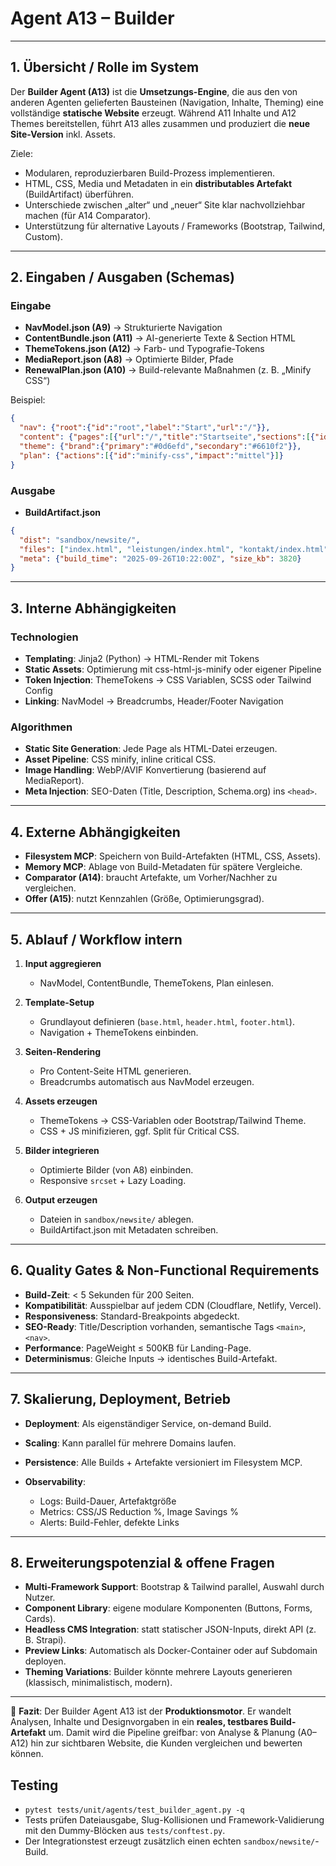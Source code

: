 # Agent A13 – Builder

---

## 1. Übersicht / Rolle im System

Der **Builder Agent (A13)** ist die **Umsetzungs-Engine**, die aus den von anderen Agenten gelieferten Bausteinen (Navigation, Inhalte, Theming) eine vollständige **statische Website** erzeugt.
Während A11 Inhalte und A12 Themes bereitstellen, führt A13 alles zusammen und produziert die **neue Site-Version** inkl. Assets.

Ziele:

* Modularen, reproduzierbaren Build-Prozess implementieren.
* HTML, CSS, Media und Metadaten in ein **distributables Artefakt** (BuildArtifact) überführen.
* Unterschiede zwischen „alter“ und „neuer“ Site klar nachvollziehbar machen (für A14 Comparator).
* Unterstützung für alternative Layouts / Frameworks (Bootstrap, Tailwind, Custom).

---

## 2. Eingaben / Ausgaben (Schemas)

### Eingabe

* **NavModel.json (A9)** → Strukturierte Navigation
* **ContentBundle.json (A11)** → AI-generierte Texte & Section HTML
* **ThemeTokens.json (A12)** → Farb- und Typografie-Tokens
* **MediaReport.json (A8)** → Optimierte Bilder, Pfade
* **RenewalPlan.json (A10)** → Build-relevante Maßnahmen (z. B. „Minify CSS“)

Beispiel:

```json
{
  "nav": {"root":{"id":"root","label":"Start","url":"/"}},
  "content": {"pages":[{"url":"/","title":"Startseite","sections":[{"id":"hero","html":"<section>...</section>"}]}]},
  "theme": {"brand":{"primary":"#0d6efd","secondary":"#6610f2"}},
  "plan": {"actions":[{"id":"minify-css","impact":"mittel"}]}
}
```

### Ausgabe

* **BuildArtifact.json**

```json
{
  "dist": "sandbox/newsite/",
  "files": ["index.html", "leistungen/index.html", "kontakt/index.html", "assets/main.css", "assets/theme.css"],
  "meta": {"build_time": "2025-09-26T10:22:00Z", "size_kb": 3820}
}
```

---

## 3. Interne Abhängigkeiten

### Technologien

* **Templating**: Jinja2 (Python) → HTML-Render mit Tokens
* **Static Assets**: Optimierung mit css-html-js-minify oder eigener Pipeline
* **Token Injection**: ThemeTokens → CSS Variablen, SCSS oder Tailwind Config
* **Linking**: NavModel → Breadcrumbs, Header/Footer Navigation

### Algorithmen

* **Static Site Generation**: Jede Page als HTML-Datei erzeugen.
* **Asset Pipeline**: CSS minify, inline critical CSS.
* **Image Handling**: WebP/AVIF Konvertierung (basierend auf MediaReport).
* **Meta Injection**: SEO-Daten (Title, Description, Schema.org) ins `<head>`.

---

## 4. Externe Abhängigkeiten

* **Filesystem MCP**: Speichern von Build-Artefakten (HTML, CSS, Assets).
* **Memory MCP**: Ablage von Build-Metadaten für spätere Vergleiche.
* **Comparator (A14)**: braucht Artefakte, um Vorher/Nachher zu vergleichen.
* **Offer (A15)**: nutzt Kennzahlen (Größe, Optimierungsgrad).

---

## 5. Ablauf / Workflow intern

1. **Input aggregieren**

   * NavModel, ContentBundle, ThemeTokens, Plan einlesen.

2. **Template-Setup**

   * Grundlayout definieren (`base.html`, `header.html`, `footer.html`).
   * Navigation + ThemeTokens einbinden.

3. **Seiten-Rendering**

   * Pro Content-Seite HTML generieren.
   * Breadcrumbs automatisch aus NavModel erzeugen.

4. **Assets erzeugen**

   * ThemeTokens → CSS-Variablen oder Bootstrap/Tailwind Theme.
   * CSS + JS minifizieren, ggf. Split für Critical CSS.

5. **Bilder integrieren**

   * Optimierte Bilder (von A8) einbinden.
   * Responsive `srcset` + Lazy Loading.

6. **Output erzeugen**

   * Dateien in `sandbox/newsite/` ablegen.
   * BuildArtifact.json mit Metadaten schreiben.

---

## 6. Quality Gates & Non-Functional Requirements

* **Build-Zeit**: < 5 Sekunden für 200 Seiten.
* **Kompatibilität**: Ausspielbar auf jedem CDN (Cloudflare, Netlify, Vercel).
* **Responsiveness**: Standard-Breakpoints abgedeckt.
* **SEO-Ready**: Title/Description vorhanden, semantische Tags `<main>`, `<nav>`.
* **Performance**: PageWeight ≤ 500KB für Landing-Page.
* **Determinismus**: Gleiche Inputs → identisches Build-Artefakt.

---

## 7. Skalierung, Deployment, Betrieb

* **Deployment**: Als eigenständiger Service, on-demand Build.
* **Scaling**: Kann parallel für mehrere Domains laufen.
* **Persistence**: Alle Builds + Artefakte versioniert im Filesystem MCP.
* **Observability**:

  * Logs: Build-Dauer, Artefaktgröße
  * Metrics: CSS/JS Reduction %, Image Savings %
  * Alerts: Build-Fehler, defekte Links

---

## 8. Erweiterungspotenzial & offene Fragen

* **Multi-Framework Support**: Bootstrap & Tailwind parallel, Auswahl durch Nutzer.
* **Component Library**: eigene modulare Komponenten (Buttons, Forms, Cards).
* **Headless CMS Integration**: statt statischer JSON-Inputs, direkt API (z. B. Strapi).
* **Preview Links**: Automatisch als Docker-Container oder auf Subdomain deployen.
* **Theming Variations**: Builder könnte mehrere Layouts generieren (klassisch, minimalistisch, modern).

---

📄 **Fazit**:
Der Builder Agent A13 ist der **Produktionsmotor**. Er wandelt Analysen, Inhalte und Designvorgaben in ein **reales, testbares Build-Artefakt** um.
Damit wird die Pipeline greifbar: von Analyse & Planung (A0–A12) hin zur sichtbaren Website, die Kunden vergleichen und bewerten können.

## Testing

* `pytest tests/unit/agents/test_builder_agent.py -q`
* Tests prüfen Dateiausgabe, Slug-Kollisionen und Framework-Validierung mit den Dummy-Blöcken aus `tests/conftest.py`.
* Der Integrationstest erzeugt zusätzlich einen echten `sandbox/newsite/`-Build.

